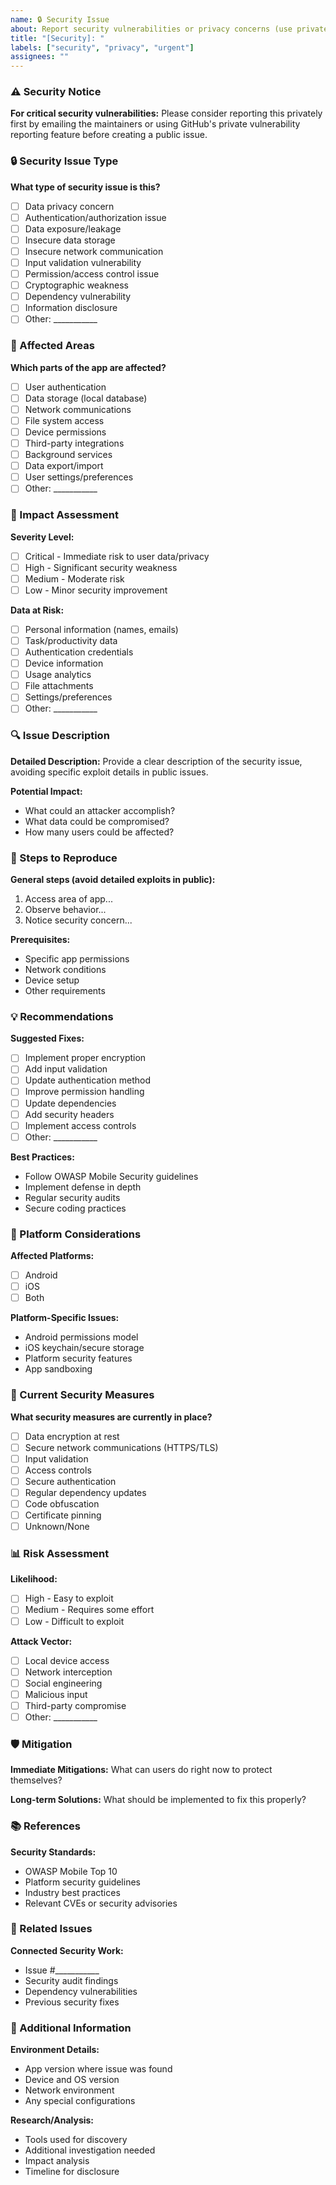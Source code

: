 ```yaml
---
name: 🔒 Security Issue
about: Report security vulnerabilities or privacy concerns (use privately for critical issues)
title: "[Security]: "
labels: ["security", "privacy", "urgent"]
assignees: ""
---
```


### ⚠️ Security Notice

**For critical security vulnerabilities:**
Please consider reporting this privately first by emailing the maintainers or using GitHub's private vulnerability reporting feature before creating a public issue.

### 🔒 Security Issue Type

**What type of security issue is this?**
- [ ] Data privacy concern
- [ ] Authentication/authorization issue
- [ ] Data exposure/leakage
- [ ] Insecure data storage
- [ ] Insecure network communication
- [ ] Input validation vulnerability
- [ ] Permission/access control issue
- [ ] Cryptographic weakness
- [ ] Dependency vulnerability
- [ ] Information disclosure
- [ ] Other: ___________

### 📱 Affected Areas

**Which parts of the app are affected?**
- [ ] User authentication
- [ ] Data storage (local database)
- [ ] Network communications
- [ ] File system access
- [ ] Device permissions
- [ ] Third-party integrations
- [ ] Background services
- [ ] Data export/import
- [ ] User settings/preferences
- [ ] Other: ___________

### 🎯 Impact Assessment

**Severity Level:**
- [ ] Critical - Immediate risk to user data/privacy
- [ ] High - Significant security weakness
- [ ] Medium - Moderate risk
- [ ] Low - Minor security improvement

**Data at Risk:**
- [ ] Personal information (names, emails)
- [ ] Task/productivity data
- [ ] Authentication credentials
- [ ] Device information
- [ ] Usage analytics
- [ ] File attachments
- [ ] Settings/preferences
- [ ] Other: ___________

### 🔍 Issue Description

**Detailed Description:**
Provide a clear description of the security issue, avoiding specific exploit details in public issues.

**Potential Impact:**
- What could an attacker accomplish?
- What data could be compromised?
- How many users could be affected?

### 🔄 Steps to Reproduce

**General steps (avoid detailed exploits in public):**
1. Access area of app...
2. Observe behavior...
3. Notice security concern...

**Prerequisites:**
- Specific app permissions
- Network conditions
- Device setup
- Other requirements

### 💡 Recommendations

**Suggested Fixes:**
- [ ] Implement proper encryption
- [ ] Add input validation
- [ ] Update authentication method
- [ ] Improve permission handling
- [ ] Update dependencies
- [ ] Add security headers
- [ ] Implement access controls
- [ ] Other: ___________

**Best Practices:**
- Follow OWASP Mobile Security guidelines
- Implement defense in depth
- Regular security audits
- Secure coding practices

### 📱 Platform Considerations

**Affected Platforms:**
- [ ] Android
- [ ] iOS
- [ ] Both

**Platform-Specific Issues:**
- Android permissions model
- iOS keychain/secure storage
- Platform security features
- App sandboxing

### 🔐 Current Security Measures

**What security measures are currently in place?**
- [ ] Data encryption at rest
- [ ] Secure network communications (HTTPS/TLS)
- [ ] Input validation
- [ ] Access controls
- [ ] Secure authentication
- [ ] Regular dependency updates
- [ ] Code obfuscation
- [ ] Certificate pinning
- [ ] Unknown/None

### 📊 Risk Assessment

**Likelihood:**
- [ ] High - Easy to exploit
- [ ] Medium - Requires some effort
- [ ] Low - Difficult to exploit

**Attack Vector:**
- [ ] Local device access
- [ ] Network interception
- [ ] Social engineering
- [ ] Malicious input
- [ ] Third-party compromise
- [ ] Other: ___________

### 🛡️ Mitigation

**Immediate Mitigations:**
What can users do right now to protect themselves?

**Long-term Solutions:**
What should be implemented to fix this properly?

### 📚 References

**Security Standards:**
- OWASP Mobile Top 10
- Platform security guidelines
- Industry best practices
- Relevant CVEs or security advisories

### 🔗 Related Issues

**Connected Security Work:**
- Issue #___________
- Security audit findings
- Dependency vulnerabilities
- Previous security fixes

### 📝 Additional Information

**Environment Details:**
- App version where issue was found
- Device and OS version
- Network environment
- Any special configurations

**Research/Analysis:**
- Tools used for discovery
- Additional investigation needed
- Impact analysis
- Timeline for disclosure
